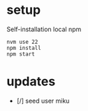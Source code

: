 # setup
Self-installation local npm
```
nvm use 22
npm install 
npm start 
```

# updates
- [/] seed user miku
